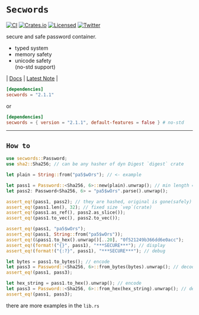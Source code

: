 # `Secwords`

[![CI][ci-badge]][ci-url]
[![Crates.io][crates-badge]][crates-url]
[![Licensed][license-badge]][license-url]
[![Twitter][twitter-badge]][twitter-url]

[ci-badge]: https://github.com/just-do-halee/secwords/actions/workflows/ci.yml/badge.svg
[crates-badge]: https://img.shields.io/crates/v/secwords.svg?labelColor=383636
[license-badge]: https://img.shields.io/crates/l/secwords?labelColor=383636
[twitter-badge]: https://img.shields.io/twitter/follow/do_halee?style=flat&logo=twitter&color=4a4646&labelColor=333131&label=just-do-halee

[ci-url]: https://github.com/just-do-halee/secwords/actions
[twitter-url]: https://twitter.com/do_halee
[crates-url]: https://crates.io/crates/secwords
[license-url]: https://github.com/just-do-halee/secwords

secure and safe password container.

* typed system
* memory safety
* unicode safety
<br>(no-std support)

| [Docs](https://docs.rs/secwords) | [Latest Note](https://github.com/just-do-halee/secwords/blob/main/CHANGELOG.md) |


```toml
[dependencies]
secwords = "2.1.1"
```

or

```toml
[dependencies]
secwords = { version = "2.1.1", default-features = false } # no-std
```

---


## `How to`
```rust
use secwords::Password;
use sha2::Sha256; // can be any hasher of dyn Digest `digest` crate

let plain = String::from("pa5$wOrs"); // <- example

let pass1 = Password::<Sha256, 6>::new(plain).unwrap(); // min length = 6
let pass2: Password<Sha256, 6> = "pa5$wOrs".parse().unwrap();

assert_eq!(pass1, pass2); // they are hashed, original is gone(safely)
assert_eq!(pass1.len(), 32); // fixed size `vep`(crate)
assert_eq!(pass1.as_ref(), pass2.as_slice());
assert_eq!(pass1.to_vec(), pass2.to_vec());

assert_eq!(pass1, "pa5$wOrs");
assert_eq!(pass1, String::from("pa5$wOrs"));
assert_eq!(&pass1.to_hex().unwrap()[..20], "0f521249b366dd6e0acc");
assert_eq!(format!("{}", pass1), "***SECURE***"); // display
assert_eq!(format!("{:?}", pass1), "***SECURE***"); // debug

let bytes = pass1.to_bytes(); // encode
let pass3 = Password::<Sha256, 6>::from_bytes(bytes).unwrap(); // decode
assert_eq!(pass1, pass3);

let hex_string = pass1.to_hex().unwrap(); // encode
let pass3 = Password::<Sha256, 6>::from_hex(hex_string).unwrap(); // decode
assert_eq!(pass1, pass3);
```
there are more examples in the `lib.rs`
